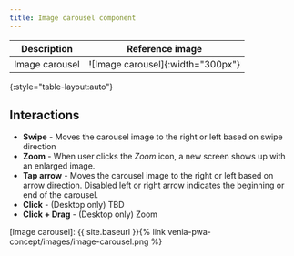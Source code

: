 ```yaml
---
title: Image carousel component
---
```


| Description    | Reference image                   |
| -------------- | :-------------------------------: |
| Image carousel | ![Image carousel]{:width="300px"} |
{:style="table-layout:auto"}

## Interactions

* **Swipe** - Moves the carousel image to the right or left based on swipe direction
* **Zoom** - When user clicks the *Zoom* icon, a new screen shows up with an enlarged image.
* **Tap arrow** - Moves the carousel image to the right or left based on arrow direction.
  Disabled left or right arrow indicates the beginning or end of the carousel.
* **Click** - (Desktop only) TBD
* **Click + Drag** - (Desktop only) Zoom

[Image carousel]: {{ site.baseurl }}{% link venia-pwa-concept/images/image-carousel.png %}